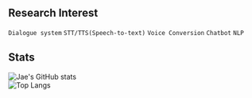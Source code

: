<div align="left">  
  
## Research Interest  
`Dialogue system` `STT/TTS(Speech-to-text)` `Voice Conversion` `Chatbot` `NLP`  
  
## Stats  
![Jae's GitHub stats](https://github-readme-stats.vercel.app/api?username=tjwodud04&show_icons=true&theme=shadow_green&hide=issues,contribs&count_private=true)  
![Top Langs](https://github-readme-stats.vercel.app/api/top-langs/?username=tjwodud04&layout=compact&theme=shadow_green)  
</div>
